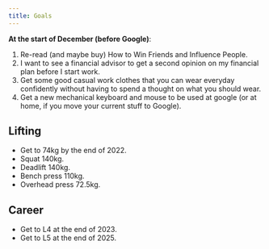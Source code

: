```yaml
---
title: Goals
---
```


**At the start of December (before Google)**:
1. Re-read (and maybe buy) How to Win Friends and Influence People.
2. I want to see a financial advisor to get a second opinion on my financial plan before I start work.
3. Get some good casual work clothes that you can wear everyday confidently without having to spend a thought on what you should wear.
4. Get a new mechanical keyboard and mouse to be used at google (or at home, if you move your current stuff to Google).

## Lifting
- Get to 74kg by the end of 2022.
- Squat 140kg.
- Deadlift 140kg.
- Bench press 110kg.
- Overhead press 72.5kg.

## Career
- Get to L4 at the end of 2023.
- Get to L5 at the end of 2025.
